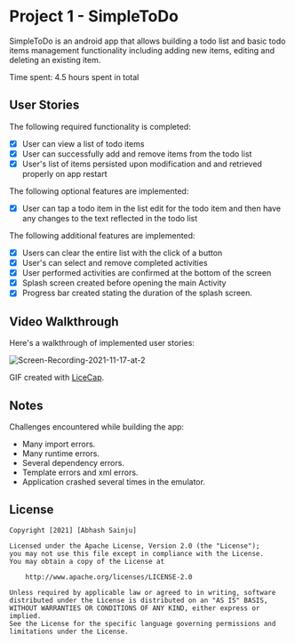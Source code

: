 # Project 1 - SimpleToDo

SimpleToDo is an android app that allows building a todo list and basic todo items management functionality including adding new items, editing and deleting an existing item.


Time spent: 4.5 hours spent in total

## User Stories

The following required functionality is completed:

* [x] User can view a list of todo items
* [x] User can successfully add and remove items from the todo list
* [x] User's list of items persisted upon modification and and retrieved properly on app restart

The following optional features are implemented:

* [x] User can tap a todo item in the list edit for the todo item and then have any changes to the text reflected in the todo list

The following additional features are implemented:

* [x] Users can clear the entire list with the click of a button
* [x] User's can select and remove completed activities
* [x] User performed activities are confirmed at the bottom of the screen
* [x] Splash screen created before opening the main Activity
* [x] Progress bar created stating the duration of the splash screen.

## Video Walkthrough

Here's a walkthrough of implemented user stories:

![Screen-Recording-2021-11-17-at-2](https://user-images.githubusercontent.com/80597347/142171806-fc38e96e-521c-43ba-a3f5-031aa288d47d.gif)

GIF created with [LiceCap](http://www.cockos.com/licecap/).

## Notes

Challenges encountered while building the app:

- Many import errors.
- Many runtime errors.
- Several dependency errors.
- Template errors and xml errors.
- Application crashed several times in the emulator.

## License

    Copyright [2021] [Abhash Sainju]

    Licensed under the Apache License, Version 2.0 (the "License");
    you may not use this file except in compliance with the License.
    You may obtain a copy of the License at

        http://www.apache.org/licenses/LICENSE-2.0

    Unless required by applicable law or agreed to in writing, software
    distributed under the License is distributed on an "AS IS" BASIS,
    WITHOUT WARRANTIES OR CONDITIONS OF ANY KIND, either express or implied.
    See the License for the specific language governing permissions and
    limitations under the License.
